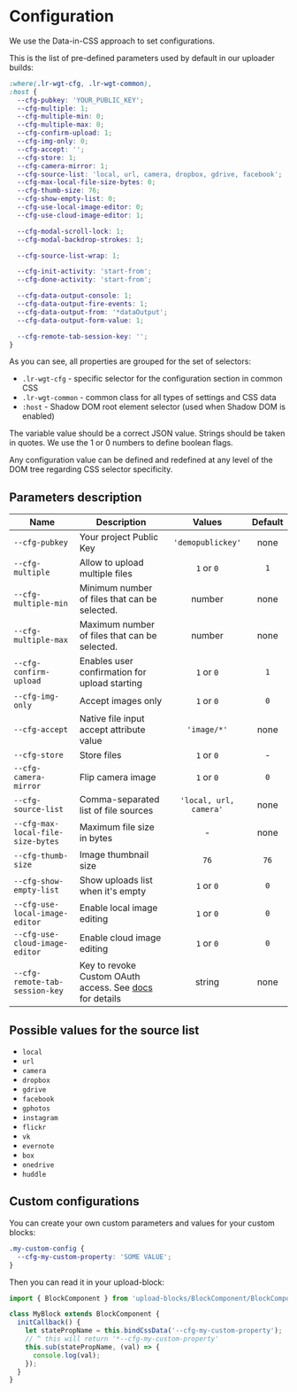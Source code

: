 # Configuration

We use the Data-in-CSS approach to set configurations.

This is the list of pre-defined parameters used by default in our uploader builds:

```css
:where(.lr-wgt-cfg, .lr-wgt-common),
:host {
  --cfg-pubkey: 'YOUR_PUBLIC_KEY';
  --cfg-multiple: 1;
  --cfg-multiple-min: 0;
  --cfg-multiple-max: 0;
  --cfg-confirm-upload: 1;
  --cfg-img-only: 0;
  --cfg-accept: '';
  --cfg-store: 1;
  --cfg-camera-mirror: 1;
  --cfg-source-list: 'local, url, camera, dropbox, gdrive, facebook';
  --cfg-max-local-file-size-bytes: 0;
  --cfg-thumb-size: 76;
  --cfg-show-empty-list: 0;
  --cfg-use-local-image-editor: 0;
  --cfg-use-cloud-image-editor: 1;

  --cfg-modal-scroll-lock: 1;
  --cfg-modal-backdrop-strokes: 1;

  --cfg-source-list-wrap: 1;

  --cfg-init-activity: 'start-from';
  --cfg-done-activity: 'start-from';

  --cfg-data-output-console: 1;
  --cfg-data-output-fire-events: 1;
  --cfg-data-output-from: '*dataOutput';
  --cfg-data-output-form-value: 1;

  --cfg-remote-tab-session-key: '';
}
```

As you can see, all properties are grouped for the set of selectors:

- `.lr-wgt-cfg` - specific selector for the configuration section in common CSS
- `.lr-wgt-common` - common class for all types of settings and CSS data
- `:host` - Shadow DOM root element selector (used when Shadow DOM is enabled)

The variable value should be a correct JSON value. Strings should be taken in quotes. We use the 1 or 0 numbers to define boolean flags.

Any configuration value can be defined and redefined at any level of the DOM tree regarding CSS selector specificity.

## Parameters description

| Name                              | Description                                                                                                                            |         Values         | Default |
| --------------------------------- | -------------------------------------------------------------------------------------------------------------------------------------- | :--------------------: | :-----: |
| `--cfg-pubkey`                    | Your project Public Key                                                                                                                |   `'demopublickey'`    |  none   |
| `--cfg-multiple`                  | Allow to upload multiple files                                                                                                         |       `1` or `0`       |   `1`   |
| `--cfg-multiple-min`              | Minimum number of files that can be selected.                                                                                          |         number         |  none   |
| `--cfg-multiple-max`              | Maximum number of files that can be selected.                                                                                          |         number         |  none   |
| `--cfg-confirm-upload`            | Enables user confirmation for upload starting                                                                                          |       `1` or `0`       |   `1`   |
| `--cfg-img-only`                  | Accept images only                                                                                                                     |       `1` or `0`       |   `0`   |
| `--cfg-accept`                    | Native file input accept attribute value                                                                                               |      `'image/*'`       |  none   |
| `--cfg-store`                     | Store files                                                                                                                            |       `1` or `0`       |    -    |
| `--cfg-camera-mirror`             | Flip camera image                                                                                                                      |       `1` or `0`       |   `0`   |
| `--cfg-source-list`               | Comma-separated list of file sources                                                                                                   | `'local, url, camera'` |  none   |
| `--cfg-max-local-file-size-bytes` | Maximum file size in bytes                                                                                                             |           -            |  none   |
| `--cfg-thumb-size`                | Image thumbnail size                                                                                                                   |          `76`          |  `76`   |
| `--cfg-show-empty-list`           | Show uploads list when it's empty                                                                                                      |       `1` or `0`       |   `0`   |
| `--cfg-use-local-image-editor`    | Enable local image editing                                                                                                             |       `1` or `0`       |   `0`   |
| `--cfg-use-cloud-image-editor`    | Enable cloud image editing                                                                                                             |       `1` or `0`       |   `0`   |
| `--cfg-remote-tab-session-key`    | Key to revoke Custom OAuth access. See [docs](https://uploadcare.com/docs/start/settings/#project-settings-advanced-oauth) for details |         string         |  none   |

## Possible values for the source list

- `local`
- `url`
- `camera`
- `dropbox `
- `gdrive`
- `facebook`
- `gphotos`
- `instagram`
- `flickr`
- `vk`
- `evernote`
- `box`
- `onedrive`
- `huddle`

## Custom configurations

You can create your own custom parameters and values for your custom blocks:

```css
.my-custom-config {
  --cfg-my-custom-property: 'SOME VALUE';
}
```

Then you can read it in your upload-block:

```javascript
import { BlockComponent } from 'upload-blocks/BlockComponent/BlockComponent.js';

class MyBlock extends BlockComponent {
  initCallback() {
    let statePropName = this.bindCssData('--cfg-my-custom-property');
    // ^ this will return '*--cfg-my-custom-property'
    this.sub(statePropName, (val) => {
      console.log(val);
    });
  }
}
```
